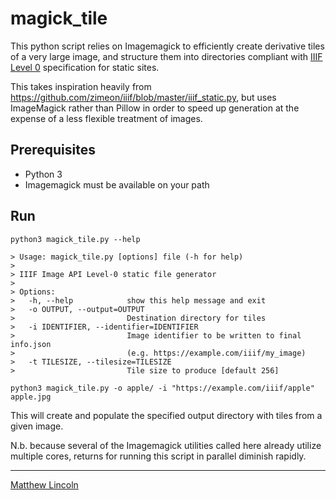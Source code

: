 # magick_tile

This python script relies on Imagemagick to efficiently create derivative tiles of a very large image, and structure them into directories compliant with [IIIF Level 0](https://iiif.io/api/image/2.1/compliance/#level-0-compliance) specification for static sites.

This takes inspiration heavily from https://github.com/zimeon/iiif/blob/master/iiif_static.py, but uses ImageMagick rather than Pillow in order to speed up generation at the expense of a less flexible treatment of images.

## Prerequisites

- Python 3
- Imagemagick must be available on your path

## Run

```
python3 magick_tile.py --help

> Usage: magick_tile.py [options] file (-h for help)
>
> IIIF Image API Level-0 static file generator
>
> Options:
>   -h, --help            show this help message and exit
>   -o OUTPUT, --output=OUTPUT
>                         Destination directory for tiles
>   -i IDENTIFIER, --identifier=IDENTIFIER
>                         Image identifier to be written to final info.json
>                         (e.g. https://example.com/iiif/my_image)
>   -t TILESIZE, --tilesize=TILESIZE
>                         Tile size to produce [default 256]

python3 magick_tile.py -o apple/ -i "https://example.com/iiif/apple" apple.jpg
```

This will create and populate the specified output directory with tiles from a given image.

N.b. because several of the Imagemagick utilities called here already utilize multiple cores, returns for running this script in parallel diminish rapidly.

---
[Matthew Lincoln](https://matthewlincoln.net)
